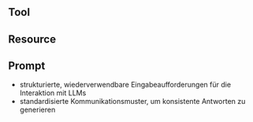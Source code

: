 #

## Tool

## Resource

## Prompt

- strukturierte, wiederverwendbare Eingabeaufforderungen für die Interaktion mit
  LLMs
- standardisierte Kommunikationsmuster, um konsistente Antworten zu generieren
